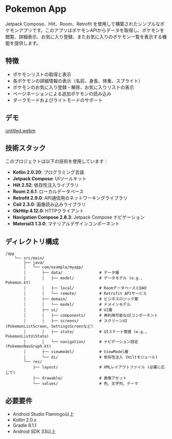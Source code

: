 # Pokemon App

Jetpack Compose、Hilt、Room、Retrofit を使用して構築されたシンプルなポケモンアプリです。このアプリはポケモンAPIからデータを取得し、ポケモンを閲覧、詳細表示、お気に入り登録、またお気に入りのポケモン一覧を表示する機能を提供します。

## 特徴

- ポケモンリストの取得と表示
- 各ポケモンの詳細情報の表示（名前、身長、体重、スプライト）
- ポケモンのお気に入り登録・解除、お気に入りリストの表示
- ページネーションによる追加ポケモンの読み込み
- ダークモードおよびライトモードのサポート

## デモ

[untitled.webm](https://github.com/user-attachments/assets/35c45085-c52f-4c8a-80d7-18ee4288f3e5)

## 技術スタック

このプロジェクトは以下の技術を使用しています：

- **Kotlin 2.0.20**: プログラミング言語
- **Jetpack Compose**: UIツールキット
- **Hilt 2.52**: 依存性注入ライブラリ
- **Room 2.6.1**: ローカルデータベース
- **Retrofit 2.9.0**: API通信用のネットワーキングライブラリ
- **Coil 2.3.0**: 画像読み込みライブラリ
- **OkHttp 4.12.0**: HTTPクライアント
- **Navigation Compose 2.8.3**: Jetpack Compose ナビゲーション
- **Material3 1.3.0**: マテリアルデザインコンポーネント

## ディレクトリ構成

```
/app
    └── src/main/
        ├── java/
        │   └── com/example/myapp/
        │       ├── data/                # データ層
        │       │   ├── model/           # データモデル (e.g., Pokemon.kt)
        │       │   ├── local/           # RoomデータベースとDAO
        │       │   └── remote/          # Retrofit APIサービス
        │       ├── domain/              # ビジネスロジック層
        │       │   └── model/           # ドメインモデル
        │       ├── ui/                  # UI層
        │       │   ├── components/      # 再利用可能なUIコンポーネント
        │       │   ├── screens/         # スクリーンUI (PokemonListScreen, SettingsScreenなど)
        │       │   ├── state/           # UIステート管理 (e.g., PokemonListUiState)
        │       │   └── navigation/      # ナビゲーション設定 (PokemonNavGraph.kt)
        │       ├── viewmodel/           # ViewModel層
        │       └── di/                  # 依存性注入 (Hiltモジュール)
        └── res/
            ├── layout/                  # XMLレイアウトファイル (必要に応じて)
            ├── drawable/                # 画像アセット
            └── values/                  # 色、文字列、テーマ
```

## 必要要件

- Android Studio Flamingo以上
- Kotlin 2.0.x
- Gradle 8.1.1
- Android SDK 33以上

